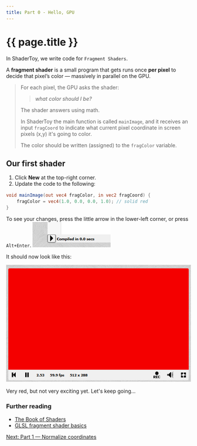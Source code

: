 ```yaml
---
title: Part 0 - Hello, GPU
---
```

# {{ page.title }}

In ShaderToy, we write code for `Fragment Shaders`.

A **fragment shader** is a small program that gets runs once **per pixel** to decide that pixel’s color — massively in parallel on the GPU.

> For each pixel, the GPU asks the shader:
> > *what color should I be?*
>
> The shader answers using math.
>
> In ShaderToy the main function is called `mainImage`, and it receives an input `fragCoord` to indicate what current pixel coordinate in screen pixels (x,y) it's going to color.
>
> The color should be written (assigned) to the `fragColor` variable.

## Our first shader

1. Click **New** at the top-right corner.
2. Update the code to the following:

```glsl
void mainImage(out vec4 fragColor, in vec2 fragCoord) {
    fragColor = vec4(1.0, 0.0, 0.0, 1.0); // solid red
}
```

To see your changes, press the little arrow in the lower-left corner, or press `Alt+Enter`.
![Compile Shader](res/compile_button.png)

It should now look like this:

![Hello GPU](res/image.png)

<!--<p><iframe width="640" height="360" frameborder="0" src="https://www.shadertoy.com/embed/wfBcDD" allowfullscreen></iframe></p>-->

Very red, but not very exciting yet. Let's keep going...

### Further reading
- [The Book of Shaders](https://thebookofshaders.com/)
- [GLSL fragment shader basics](https://www.khronos.org/opengl/wiki/Fragment_Shader)

[Next: Part 1 — Normalize coordinates](part01_normalize_coordinates.md)
